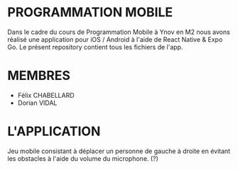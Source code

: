 # PROGRAMMATION MOBILE
Dans le cadre du cours de Programmation Mobile à Ynov en M2 nous avons réalisé une application pour iOS / Android
à l'aide de React Native & Expo Go. Le présent repository contient tous les fichiers de l'app.

# MEMBRES

- Félix CHABELLARD
- Dorian VIDAL

# L'APPLICATION

Jeu mobile consistant à déplacer un personne de gauche à droite en évitant les obstacles à l'aide du volume du microphone. (?)
